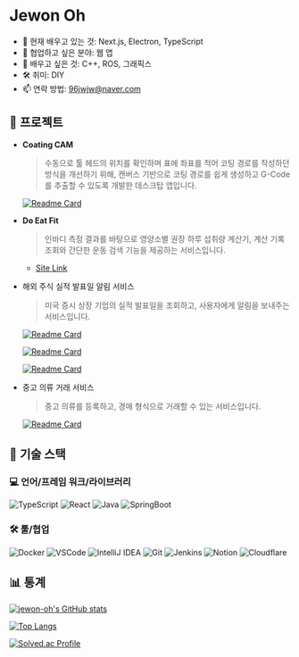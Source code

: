 # Jewon Oh

- 🌱 현재 배우고 있는 것: Next.js, Electron, TypeScript
- 👯 협업하고 싶은 분야: 웹 앱
- 🌱 배우고 싶은 것: C++, ROS, 그래픽스
- 🛠️ 취미: DIY
- 📫 연락 방법: 96jwjw@naver.com

## 🚀 프로젝트


- **Coating CAM**
    > 수동으로 툴 헤드의 위치를 확인하며 표에 좌표를 적어 코팅 경로를 작성하던 방식을 개선하기 위해, 캔버스 기반으로 코팅 경로를 쉽게 생성하고 G-Code를 추출할 수 있도록 개발한 데스크탑 앱입니다.

    [![Readme Card](https://github-readme-stats.vercel.app/api/pin/?username=jewon-oh&repo=coating-cam&theme=dark)](https://github.com/jewon-oh/coating-cam)
- **Do Eat Fit**
    > 인바디 측정 결과를 바탕으로 영양소별 권장 하루 섭취량 계산기, 계산 기록 조회와 간단한 운동 검색 기능을 제공하는 서비스입니다.
  - [Site Link](https://doeatfit.org)

- 해외 주식 실적 발표일 알림 서비스
    > 미국 증시 상장 기업의 실적 발표일을 조회하고, 사용자에게 알림을 보내주는 서비스입니다.

    [![Readme Card](https://github-readme-stats.vercel.app/api/pin/?username=jewon-oh&repo=er-alarm-backend&theme=dark)](https://github.com/jewon-oh/er-alarm-backend)

    [![Readme Card](https://github-readme-stats.vercel.app/api/pin/?username=jewon-oh&repo=er-alarm-web&theme=dark)](https://github.com/jewon-oh/er-alarm-web)

    [![Readme Card](https://github-readme-stats.vercel.app/api/pin/?username=jewon-oh&repo=er-alarm-python&theme=dark)](https://github.com/jewon-oh/er-alarm-python)


- 중고 의류 거래 서비스
    > 중고 의류를 등록하고, 경매 형식으로 거래할 수 있는 서비스입니다.

    [![Readme Card](https://github-readme-stats.vercel.app/api/pin/?username=jewon-oh&repo=JungoWashing-Back-End&theme=dark)](https://github.com/jewon-oh/JungoWashing-Back-End)

## 🔧 기술 스택

### 💻 언어/프레임 워크/라이브러리

![TypeScript](https://img.shields.io/badge/TypeScript-007ACC?style=for-the-badge&logo=typescript&logoColor=white)
![React](https://img.shields.io/badge/React-20232A?style=for-the-badge&logo=react&logoColor=61DAFB)
![Java](https://img.shields.io/badge/Java-ED8B00?style=for-the-badge&logo=openjdk&logoColor=white)
![SpringBoot](https://img.shields.io/badge/SpringBoot-6DB33F?style=for-the-badge&logo=spring&logoColor=white)

### 🛠️ 툴/협업

![Docker](https://img.shields.io/badge/docker-257bd6?style=for-the-badge&logo=docker&logoColor=white)
![VSCode](https://img.shields.io/badge/VSCode-007ACC?style=for-the-badge&logo=visualstudiocode&logoColor=white)
![IntelliJ IDEA](https://img.shields.io/badge/IntelliJ%20IDEA-000000?style=for-the-badge&logo=intellijidea&logoColor=white)
![Git](https://img.shields.io/badge/git-F05032?style=for-the-badge&logo=git&logoColor=white)
![Jenkins](https://img.shields.io/badge/Jenkins-D24939?style=for-the-badge&logo=Jenkins&logoColor=white)
![Notion](https://img.shields.io/badge/Notion-000000?style=for-the-badge&logo=notion&logoColor=white)
![Cloudflare](https://img.shields.io/badge/Cloudflare-111111?style=for-the-badge&logo=cloudflare&logoColor=orange)


## 📊 통계

[![jewon-oh's GitHub stats](https://github-readme-stats.vercel.app/api?username=jewon-oh&show_icons=true&theme=radical)](https://github.com/anuraghazra/github-readme-stats)

[![Top Langs](https://github-readme-stats.vercel.app/api/top-langs/?username=jewon-oh&layout=compact&theme=radical)](https://github.com/anuraghazra/github-readme-stats)

[![Solved.ac Profile](https://mazassumnida.wtf/api/v2/generate_badge?boj=ojw1996)](https://solved.ac/ojw1996/)
